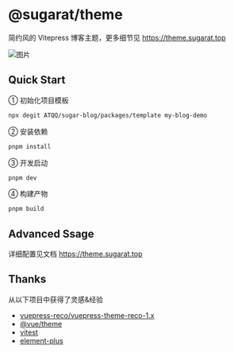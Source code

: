 # @sugarat/theme

简约风的 Vitepress 博客主题，更多细节见 https://theme.sugarat.top

![图片](https://img.cdn.sugarat.top/mdImg/MTY3MzE3MDUxOTMwMw==673170519303)

## Quick Start
① 初始化项目模板
```sh
npx degit ATQQ/sugar-blog/packages/template my-blog-demo
```

② 安装依赖
```sh
pnpm install
```

③ 开发启动
```sh
pnpm dev
```

④ 构建产物
```sh
pnpm build
```
## Advanced Ssage
详细配置见文档 https://theme.sugarat.top

## Thanks
从以下项目中获得了灵感&经验
* [vuepress-reco/vuepress-theme-reco-1.x](https://github.com/vuepress-reco/vuepress-theme-reco-1.x)
* [@vue/theme](https://github.com/vuejs/theme)
* [vitest](https://vitest.dev/)
* [element-plus](https://github.com/element-plus/element-plus)